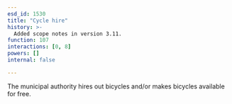 ```yaml
---
esd_id: 1530
title: "Cycle hire"
history: >-
  Added scope notes in version 3.11.
function: 107
interactions: [0, 8]
powers: []
internal: false

---
```


The municipal authority hires out bicycles and/or makes bicycles available for free.

